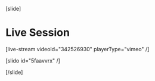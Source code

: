 [slide]
# Live Session

[live-stream videoId="342526930" playerType="vimeo" /]

[slido id="5faavvrx" /]

[/slide]